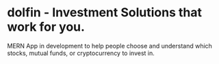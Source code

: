 # dolfin - Investment Solutions that work for you.

MERN App in development to help people choose and understand which stocks, mutual funds, or cryptocurrency to invest in.
